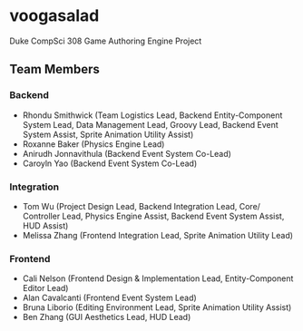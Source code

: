 # voogasalad
Duke CompSci 308 Game Authoring Engine Project

## Team Members
### Backend
* Rhondu Smithwick (Team Logistics Lead, Backend Entity-Component System Lead, Data Management Lead,  Groovy Lead, Backend Event System Assist, Sprite Animation Utility Assist)
* Roxanne Baker (Physics Engine Lead)
* Anirudh Jonnavithula (Backend Event System Co-Lead)
* Caroyln Yao (Backend Event System Co-Lead)

### Integration
* Tom Wu (Project Design Lead, Backend Integration Lead, Core/ Controller Lead, Physics Engine Assist, Backend Event System Assist, HUD Assist)
* Melissa Zhang (Frontend Integration Lead, Sprite Animation Utility Lead)

### Frontend
* Cali Nelson (Frontend Design & Implementation Lead, Entity-Component Editor Lead)
* Alan Cavalcanti (Frontend Event System Lead)
* Bruna Liborio (Editing Environment Lead, Sprite Animation Utility Assist)
* Ben Zhang (GUI Aesthetics Lead, HUD Lead)

